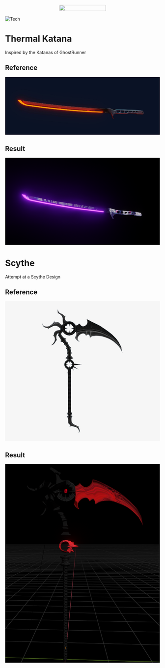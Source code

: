<p align="center">
  <img src="https://github.com/Nizar1999/Blender-Projects/blob/master/screenshots/Banner.png" width = 55%; height=55% />
</p>

![Tech](https://img.shields.io/badge/-Blender-%23FC354C?style=for-the-badge&logo=blender&logoColor=%230ABFBC) 

# Thermal Katana
Inspired by the Katanas of GhostRunner

## Reference

![KatanaResult](./Projects/Thermal%20Katana/Reference.jpg)

## Result

![Katana Result](./Projects/Thermal%20Katana/ThermalKatana.png)

# Scythe
Attempt at a Scythe Design

## Reference
![Scythe Result](./Projects/Scythe/Reference.png)

## Result

![Scythe Result](./Projects/Scythe/scythefront2.png)

